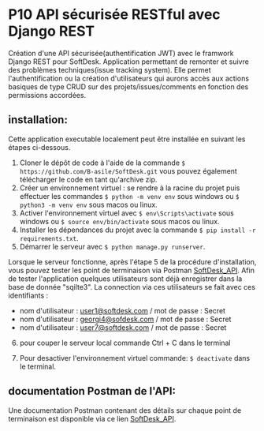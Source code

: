 # P10 API sécurisée RESTful avec Django REST #
Création d'une API sécurisée(authentification JWT) avec le framwork Django REST pour SoftDesk. 
Application permettant de remonter et suivre des problèmes techniques(issue tracking system). 
Elle permet l'authentification ou la création d'utilisateurs qui aurons accès aux actions basiques de type CRUD sur des projets/issues/comments en fonction des permissions accordées. 

## installation: ##
Cette application executable localement peut être installée en suivant les étapes ci-dessous.
1. Cloner le dépôt de code à l'aide de la commande ```$ https://github.com/B-asile/SoftDesk.git``` vous pouvez également télécharger le code en tant qu'archive zip.
2. Créer un environnement virtuel : se rendre à la racine du projet puis effectuer les commandes ```$ python -m venv env``` sous windows ou ```$ python3 -m venv env``` sous macos ou linux.
3. Activer l'environnement virtuel avec ```$ env\Scripts\activate``` sous windows ou ```$ source env/bin/activate``` sous macos ou linux.
4. Installer les dépendances du projet avec la commande ```$ pip install -r requirements.txt```.
5. Démarrer le serveur avec ```$ python manage.py runserver```.

Lorsque le serveur fonctionne, après l'étape 5 de la procédure d'installation, vous pouvez tester les point de terminaison via Postman [SoftDesk_API](https://www.postman.com/b-asile/workspace/softdesk/api/5061e4f6-f15b-411e-980c-5559a1b357c1/documentation/19538644-c5eac461-9f79-458a-bf36-8957620a6969?version=dc5caeff-5eda-47c2-9a02-e60cc0f93db7).
Afin de tester l'application quelques utilisateurs sont déjà enregistrer dans la base de donnée "sqilte3".
La connection via ces utilisateurs se fait avec ces identifiants :
  *  nom d'utilisateur : user1@softdesk.com / mot de passe : Secret 
  *   nom d'utilisateur : georgi4@sofdesk.com / mot de passe : Secret 
  *   nom d'utilisateur : user7@softdesk.com / mot de passe : Secret

6. pour couper le serveur local commande Ctrl + C dans le terminal

7. Pour desactiver l'environnement virtuel commande:  ```$ deactivate``` dans le terminal.

## documentation Postman de l'API: ##
Une documentation Postman contenant des détails sur chaque point de terminaison est disponible via ce lien [SoftDesk_API](https://www.postman.com/b-asile/workspace/softdesk/api/5061e4f6-f15b-411e-980c-5559a1b357c1/documentation/19538644-c5eac461-9f79-458a-bf36-8957620a6969?version=dc5caeff-5eda-47c2-9a02-e60cc0f93db7).
